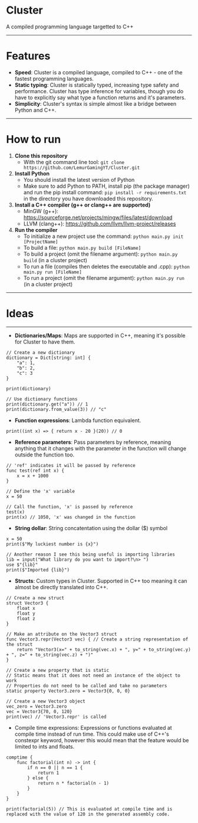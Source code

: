# Cluster
 A compiled programming language targetted to C++

---

# Features
- **Speed**: Cluster is a compiled language, compiled to C++ - one of the fastest programming languages.
- **Static typing**: Cluster is statically typed, increasing type safety and performance. Cluster has type inference for variables, though you do have to explicitly say what type a function returns and it's parameters.
- **Simplicity**: Cluster's syntax is simple almost like a bridge between Python and C++.

---

# How to run

1. **Clone this repository**
    - With the git command line tool: `git clone https://github.com/LemurGamingYT/Cluster.git`
2. **Install Python**
    - You should install the latest version of Python
    - Make sure to add Python to PATH, install pip (the package manager) and run the pip install command: `pip install -r requirements.txt` in the directory you have downloaded this repository.
3. **Install a C++ compiler (g++ or clang++ are supported)**
    - MinGW (g++): https://sourceforge.net/projects/mingw/files/latest/download
    - LLVM (clang++): https://github.com/llvm/llvm-project/releases
4. **Run the compiler**
    - To initialize a new project use the command: `python main.py init [ProjectName]`
    - To build a file: `python main.py build [FileName]`
    - To build a project (omit the filename argument): `python main.py build` (in a cluster project)
    - To run a file (compiles then deletes the executable and .cpp): `python main.py run [FileName]`
    - To run a project (omit the filename argument): `python main.py run` (in a cluster project)

---

# Ideas

---

- **Dictionaries/Maps**: Maps are supported in C++, meaning it's possible for Cluster to have them.
```
// Create a new dictionary
dictionary = Dict[string: int] {
    "a": 1,
    "b": 2,
    "c": 3
}

print(dictionary)

// Use dictionary functions
print(dictionary.get("a")) // 1
print(dictionary.from_value(3)) // "c"
```
- **Function expressions**: Lambda function equivalent.
```
print((int x) => { return x - 20 }(20)) // 0
```
- **Reference parameters**: Pass parameters by reference, meaning anything that it changes with the parameter in the function will change outside the function too.
```
// 'ref' indicates it will be passed by reference
func test(ref int x) {
    x = x + 1000
}

// Define the 'x' variable
x = 50

// Call the function, 'x' is passed by reference
test(x)
print(x) // 1050, 'x' was changed in the function
```
- **String dollar**: String concatentation using the dollar ($) symbol
```
x = 50
print($"My luckiest number is {x}")

// Another reason I see this being useful is importing libraries
lib = input("What library do you want to import?\n> ")
use $"{lib}"
print($"Imported {lib}")
```
- **Structs**: Custom types in Cluster. Supported in C++ too meaning it can almost be directly translated into C++.
```
// Create a new struct
struct Vector3 {
    float x
    float y
    float z
}

// Make an attribute on the Vector3 struct
func Vector3.repr(Vector3 vec) { // Create a string representation of the struct
    return "Vector3(x=" + to_string(vec.x) + ", y=" + to_string(vec.y) + ", z=" + to_string(vec.z) + ")"
}

// Create a new property that is static
// Static means that it does not need an instance of the object to work
// Properties do not need to be called and take no parameters
static property Vector3.zero = Vector3{0, 0, 0}

// Create a new Vector3 object
vec_zero = Vector3.zero
vec = Vector3{70, 0, 120}
print(vec) // 'Vector3.repr' is called
```
- Compile time expressions: Expressions or functions evaluated at compile time instead of run time. This could make use of C++'s constexpr keyword, however this would mean that the feature would be limited to ints and floats.
```
comptime {
    func factorial(int n) -> int {
        if n == 0 || n == 1 {
            return 1
        } else {
            return n * factorial(n - 1)
        }
    }
}

print(factorial(5)) // This is evaluated at compile time and is replaced with the value of 120 in the generated assembly code.
```
